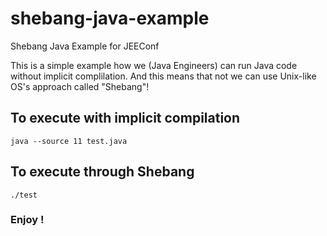 # shebang-java-example
Shebang Java Example for JEEConf


This is a simple example how we (Java Engineers) can run Java code without implicit complilation. And this means that not we can use Unix-like OS's approach called "Shebang"!

## To execute with implicit compilation

`java --source 11 test.java`

## To execute through Shebang 

`./test`

### Enjoy !
